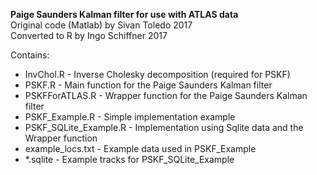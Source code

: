 <b>Paige Saunders Kalman filter for use with ATLAS data</b></br>
Original code (Matlab) by Sivan Toledo 2017</br>
Converted to R by Ingo Schiffner 2017</br>

Contains:</br>
<ul>
<li>InvChol.R - Inverse Cholesky decomposition (required for PSKF)
<li>PSKF.R - Main function for the Paige Saunders Kalman filter
<li>PSKFForATLAS.R - Wrapper function for the Paige Saunders Kalman filter
<li>PSKF_Example.R - Simple implementation example
<li>PSKF_SQLite_Example.R - Implementation using Sqlite data and the Wrapper function
<li>example_locs.txt - Example data used in PSKF_Example
<li>*.sqlite - Example tracks for PSKF_SQLite_Example
</ul>
